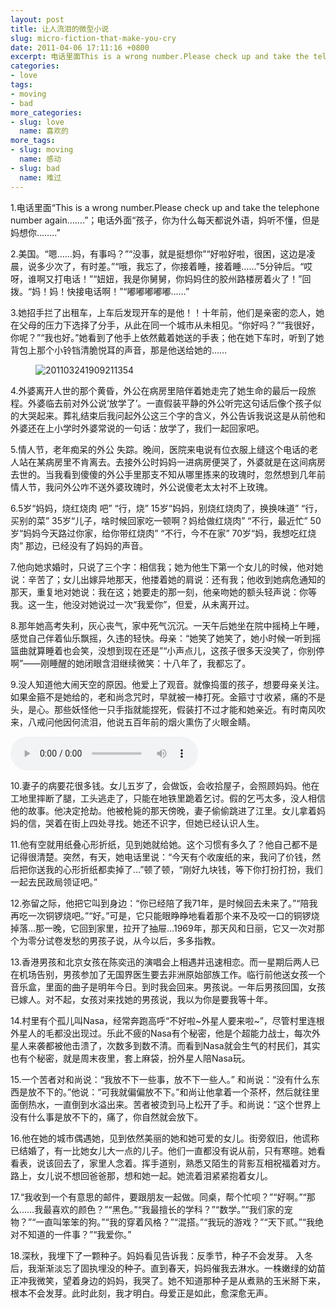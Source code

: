 ```yaml
---
layout: post
title: 让人流泪的微型小说
slug: micro-fiction-that-make-you-cry
date: 2011-04-06 17:11:16 +0800
excerpt: 电话里面This is a wrong number.Please check up and take the telephone number again…….；电话外面孩子，你为什么每天都说外语，妈听不懂，但是妈想你……..
categories:
- love
tags:
- moving
- bad
more_categories:
- slug: love
  name: 喜欢的
more_tags:
- slug: moving
  name: 感动
- slug: bad
  name: 难过
---
```


1.电话里面“This is a wrong number.Please check up and take the telephone number again…….”；电话外面“孩子，你为什么每天都说外语，妈听不懂，但是妈想你……..”


2.美国。“嗯……妈，有事吗？”“没事，就是挺想你”“好啦好啦，很困，这边是凌晨，说多少次了，有时差。”“哦，我忘了，你接着睡，接着睡……”5分钟后。“哎呀，谁啊又打电话！”“妞妞，我是你舅舅，你妈妈住的胶州路楼房着火了！”回拨。“妈！妈！快接电话啊！”“嘟嘟嘟嘟嘟……”

3.她招手拦了出租车，上车后发现开车的是他！！十年前，他们是亲密的恋人，她在父母的压力下选择了分手，从此在同一个城市从未相见。“你好吗？”“我很好，你呢？”“我也好。”她看到了他手上依然戴着她送的手表；他在她下车时，听到了她背包上那个小铃铛清脆悦耳的声音，那是他送给她的……

<figure>
	<img src="{{ site.path.uploads }}2011/04/06/micro-fiction-that-make-you-cry/201103241909211354.jpg" alt="201103241909211354" />
</figure>

4.外婆离开人世的那个黄昏，外公在病房里陪伴着她走完了她生命的最后一段旅程。外婆临去前对外公说‘放学了’。一直假装平静的外公听完这句话后像个孩子似的大哭起来。葬礼结束后我问起外公这三个字的含义，外公告诉我说这是从前他和外婆还在上小学时外婆常说的一句话：放学了，我们一起回家吧。

5.情人节，老年痴呆的外公 失踪。晚间，医院来电说有位衣服上缝这个电话的老人站在某病房里不肯离去。去接外公时妈妈一进病房便哭了，外婆就是在这间病房去世的。当我看到傻傻的外公手里那支不知从哪里拣来的玫瑰时，忽然想到几年前情人节，我问外公咋不送外婆玫瑰时，外公说傻老太太衬不上玫瑰。

6.5岁“妈妈，烧红烧肉 吧” “行，烧” 15岁“妈妈，别烧红烧肉了，换换味道” “行，买别的菜” 35岁“儿子，啥时候回家吃一顿啊？妈给做红烧肉” “不行，最近忙” 50岁“妈妈今天路过你家，给你带红烧肉” “不行，今不在家” 70岁“妈，我想吃红烧肉” 那边，已经没有了妈妈的声音。

7.他向她求婚时，只说了三个字：相信我；她为他生下第一个女儿的时候，他对她说：辛苦了；女儿出嫁异地那天，他搂着她的肩说：还有我；他收到她病危通知的那天，重复地对她说：我在这；她要走的那一刻，他亲吻她的额头轻声说：你等我。这一生，他没对她说过一次“我爱你”，但爱，从未离开过。

8.那年她高考失利，灰心丧气，家中死气沉沉。一天午后她坐在院中摇椅上午睡，感觉自己伴着仙乐飘摇，久违的轻快。母亲：“她笑了她笑了，她小时候一听到摇篮曲就算睡着也会笑，没想到现在还是”“小声点儿，这孩子很多天没笑了，你别停啊”——刚睡醒的她闭眼含泪继续微笑：十八年了，我都忘了。

9.没人知道他大闹天空的原因。他爱上了观音。就像捣蛋的孩子，想要母亲关注。如果金箍不是她给的，老和尚念咒时，早就被一棒打死。金箍寸寸收紧，痛的不是头，是心。那些妖怪他一只手指就能捏死，假装打不过才能和她亲近。有时南风吹来，八戒问他因何流泪，他说五百年前的烟火熏伤了火眼金睛。

<audio controls="controls">
	<source src="{{ site.path.uploads }}2011/04/06/micro-fiction-that-make-you-cry/water-lily.mp3" type="audio/mpeg" />
	Your browser does not support the audio element.
</audio>

10.妻子的病要花很多钱。女儿五岁了，会做饭，会收拾屋子，会照顾妈妈。他在工地里摔断了腿，工头逃走了，只能在地铁里跪着乞讨。假的乞丐太多，没人相信他的故事。他决定抢劫。他被枪毙的那天傍晚，妻子偷偷跳进了江里。女儿拿着妈妈的信，哭着在街上四处寻找。她还不识字，但她已经认识人生。

11.他有空就用纸叠心形折纸，见到她就给她。这个习惯有多久了？他自己都不是记得很清楚。突然，有天，她电话里说：“今天有个收废纸的来，我问了价钱，然后把你送我的心形折纸都卖掉了…”顿了顿，“刚好九块钱，等下你打扮打扮，我们一起去民政局领证吧。”

12.弥留之际，他把它叫到身边：“你已经陪了我71年，是时候回去未来了。”“陪我再吃一次铜锣烧吧。”“好。”可是，它只能眼睁睁地看着那个来不及咬一口的铜锣烧掉落…那一晚，它回到家里，拉开了抽屉…1969年，那天风和日丽，它又一次对那个为零分试卷发愁的男孩子说，从今以后，多多指教。

13.香港男孩和北京女孩在陈奕迅的演唱会上相遇并迅速相恋。而一星期后两人已在机场告别，男孩参加了无国界医生要去非洲原始部族工作。临行前他送女孩一个音乐盒，里面的曲子是明年今日。到时我会回来。男孩说。一年后男孩回国，女孩已嫁人。对不起，女孩对来找她的男孩说，我以为你是要我等十年。

14.村里有个孤儿叫Nasa，经常奔跑高呼“不好啦~外星人要来啦~”，尽管村里连根外星人的毛都没出现过。乐此不疲的Nasa有个秘密，他是个超能力战士，每次外星人来袭都被他击溃了，次数多到数不清。而看到Nasa就会生气的村民们，其实也有个秘密，就是周末夜里，套上麻袋，扮外星人陪Nasa玩。

15.一个苦者对和尚说：“我放不下一些事，放不下一些人。” 和尚说：“没有什么东西是放不下的。”他说：“可我就偏偏放不下。”和尚让他拿着一个茶杯，然后就往里面倒热水，一直倒到水溢出来。苦者被烫到马上松开了手。和尚说：“这个世界上没有什么事是放不下的，痛了，你自然就会放下。

16.他在她的城市偶遇她，见到依然美丽的她和她可爱的女儿。街旁叙旧，他谎称已结婚了，有一比她女儿大一点的儿子。他们一直都没有说从前，只有寒暄。她看看表，说该回去了，家里人念着。挥手道别，熟悉又陌生的背影互相祝福着对方。路上，女儿说不想回爸爸那，想和她一起。她流着泪紧紧抱着女儿。

17.“我收到一个有意思的邮件，要跟朋友一起做。同桌，帮个忙呗？”“好啊。”“那么……我最喜欢的颜色？”“黑色。”“我最擅长的学科？”“数学。”“我们家的宠物？”“一直叫笨笨的狗。”“我的穿着风格？”“混搭。”“我玩的游戏？”“天下贰。”“我绝对不知道的一件事？”“我爱你。”

18.深秋，我埋下了一颗种子。妈妈看见告诉我：反季节，种子不会发芽。 入冬后，我渐渐淡忘了固执埋没的种子。直到春天，妈妈催我去淋水。一株嫩绿的幼苗正冲我微笑，望着身边的妈妈，我哭了。她不知道那种子是从煮熟的玉米掰下来，根本不会发芽。此时此刻，我才明白。母爱正是如此，愈深愈无声。
